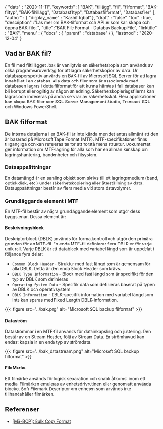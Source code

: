 {
  "date" : "2020-11-11",
  "keywords" :[ "BAK", "tillägg", "fil", "filformat", "BAK-filtyp", "BAK-filtillägg", "Databasfiltyp", "Databasfilformat", "Databasfiler" ],
  "author" : {
    "display_name" : "Kashif Iqbal"
},
  "draft" : "false",
  "toc" : true,
  "description" :"Läs mer om BAK-filformat och API:er som kan skapa och öppna BAK-filer.",
  "title" :"BAK File Format - Databas Backup File",
  "linktitle" : "BAK",
  "menu" : {
    "docs" : {
      "parent" : "database"
}
},
  "lastmod" : "2020-12-04"
}

## Vad är BAK fil?

En fil med filtillägget .bak är vanligtvis en säkerhetskopia som används av olika programvaruverktyg för att lagra säkerhetskopior av data. Ur databasperspektiv används en BAK-fil av Microsoft SQL Server för att lagra innehållet i en databas. Alla data och filer som är associerade med databasen lagras i detta filformat för att kunna hämtas i fall databasen kan bli korrupt eller ogiltig av någon anledning. Säkerhetskopieringsfilerna kan lagras och indexeras på andra servrar av säkerhetsskäl. Flera applikationer kan skapa BAK-filer som SQL Server Management Studio, Transact-SQL och Windows PowerShell.

## BAK filformat

De interna detaljerna i en BAK-fil är inte kända men det antas allmänt att den är baserad på Microsoft Tape Format (MTF). MTF-specifikationer finns tillgängliga och kan refereras till för att förstå filens struktur. Dokumentet ger information om MTF-lagring för alla som har en allmän kunskap om lagringshantering, bandenheter och filsystem.

### Datauppsättningar

En datamängd är en samling objekt som skrivs till ett lagringsmedium (band, optisk disk, etc.) under säkerhetskopiering eller återställning av data. Datauppsättningar består av flera media vid stora datavolymer.

### Grundläggande element i MTF

En MTF-fil består av några grundläggande element som utgör dess byggstenar. Dessa element är:

#### Beskrivningsblock

Deskriptorblock (DBLK) används för formatkontroll och utgör den primära grunden för en MTF-fil. En enda MTF-fil definierar flera DBLK:er för varje unik roll. Varje DBLK är ett datablock med variabel längd som är uppdelat i följande fyra delar:

* `Common Block Header` - Struktur med fast längd som är gemensam för alla DBLK. Detta är den enda Block Header som krävs.
* `DBLK Type Information` - Block med fast längd som är specifikt för den typ av DBLK som definieras
* `Operating System Data` - Specifik data som definieras baserat på typen av DBLK och operativsystem
* `DBLK Information` - DBLK-specifik information med variabel längd som inte kan sparas med Fixed Length DBLK-information.

 {{< figure src="../bak.png" alt="Microsoft SQL backup filformat" >}}

#### Dataström

Dataströmmar i en MTF-fil används för datainkapsling och justering. Den består av en Stream Header, följt av Stream Data. En strömhuvud kan endast kapsla in en enda typ av strömdata.

{{< figure src="../bak_datastream.png" alt="Microsoft SQL backup filformat" >}}

#### FileMarks

Ett filmärke används för logisk separation och snabb åtkomst inom ett media. Filmärken emuleras av enhetsdrivrutinen eller genom att använda blocket Soft Filemark Descriptor om enheten som används inte tillhandahåller filmärken.

## Referenser ##

* [[MS-BCP]: Bulk Copy Format](https://learn.microsoft.com/en-us/openspecs/sql_data_portability/ms-bcp/54965c4d-34c7-400d-b970-1007984315a5?redirectedfrom=MSDN)

